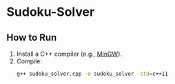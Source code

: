 # Sudoku-Solver

## How to Run
1. Install a C++ compiler (e.g., [MinGW](https://osdn.net/projects/mingw/)).
2. Compile:
   ```bash
   g++ sudoku_solver.cpp -o sudoku_solver -std=c++11
